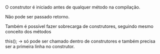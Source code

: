 O construtor é iniciado antes de qualquer método na compilação.

Não pode ser passado retorno.

Também é possível fazer sobrecarga de construtores, seguindo mesmo conceito dos métodos

this(); -> só pode ser chamado dentro de construtores e também precisa ser a primeira linha no construtor.
